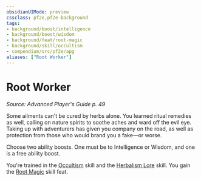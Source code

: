 ```yaml
---
obsidianUIMode: preview
cssclass: pf2e,pf2e-background
tags:
- background/boost/intelligence
- background/boost/wisdom
- background/feat/root-magic
- background/skill/occultism
- compendium/src/pf2e/apg
aliases: ["Root Worker"]
---
```

# Root Worker
*Source: Advanced Player's Guide p. 49*  

Some ailments can't be cured by herbs alone. You learned ritual remedies as well, calling on nature spirits to soothe aches and ward off the evil eye. Taking up with adventurers has given you company on the road, as well as protection from those who would brand you a fake—or worse.

Choose two ability boosts. One must be to Intelligence or Wisdom, and one is a free ability boost.

You're trained in the [Occultism](/compendium/skills.md#Occultism) skill and the [Herbalism Lore](/compendium/skills.md#Lore) skill. You gain the [Root Magic](/compendium/feats/root-magic-apg.md) skill feat.